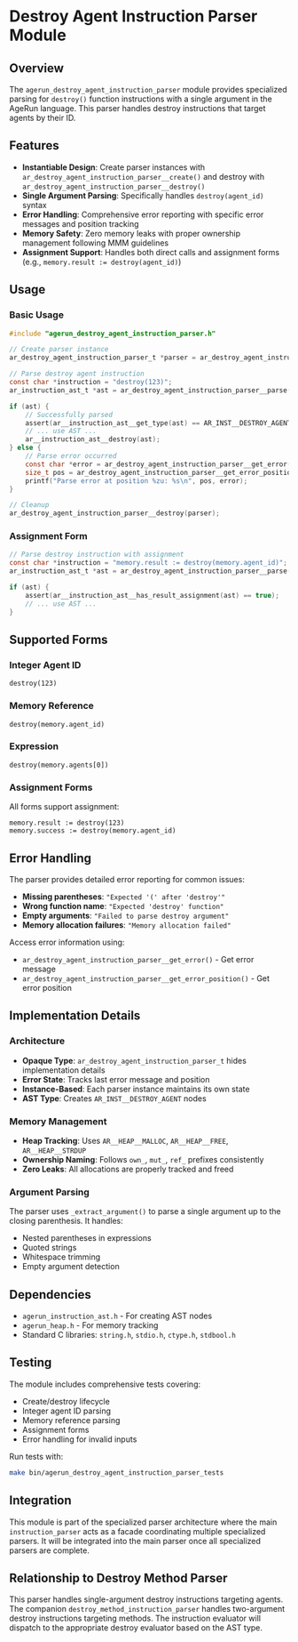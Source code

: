 # Destroy Agent Instruction Parser Module

## Overview

The `agerun_destroy_agent_instruction_parser` module provides specialized parsing for `destroy()` function instructions with a single argument in the AgeRun language. This parser handles destroy instructions that target agents by their ID.

## Features

- **Instantiable Design**: Create parser instances with `ar_destroy_agent_instruction_parser__create()` and destroy with `ar_destroy_agent_instruction_parser__destroy()`
- **Single Argument Parsing**: Specifically handles `destroy(agent_id)` syntax
- **Error Handling**: Comprehensive error reporting with specific error messages and position tracking
- **Memory Safety**: Zero memory leaks with proper ownership management following MMM guidelines
- **Assignment Support**: Handles both direct calls and assignment forms (e.g., `memory.result := destroy(agent_id)`)

## Usage

### Basic Usage

```c
#include "agerun_destroy_agent_instruction_parser.h"

// Create parser instance
ar_destroy_agent_instruction_parser_t *parser = ar_destroy_agent_instruction_parser__create();

// Parse destroy agent instruction
const char *instruction = "destroy(123)";
ar_instruction_ast_t *ast = ar_destroy_agent_instruction_parser__parse(parser, instruction, NULL);

if (ast) {
    // Successfully parsed
    assert(ar__instruction_ast__get_type(ast) == AR_INST__DESTROY_AGENT);
    // ... use AST ...
    ar__instruction_ast__destroy(ast);
} else {
    // Parse error occurred
    const char *error = ar_destroy_agent_instruction_parser__get_error(parser);
    size_t pos = ar_destroy_agent_instruction_parser__get_error_position(parser);
    printf("Parse error at position %zu: %s\n", pos, error);
}

// Cleanup
ar_destroy_agent_instruction_parser__destroy(parser);
```

### Assignment Form

```c
// Parse destroy instruction with assignment
const char *instruction = "memory.result := destroy(memory.agent_id)";
ar_instruction_ast_t *ast = ar_destroy_agent_instruction_parser__parse(parser, instruction, "memory.result");

if (ast) {
    assert(ar__instruction_ast__has_result_assignment(ast) == true);
    // ... use AST ...
}
```

## Supported Forms

### Integer Agent ID
```
destroy(123)
```

### Memory Reference
```
destroy(memory.agent_id)
```

### Expression
```
destroy(memory.agents[0])
```

### Assignment Forms
All forms support assignment:
```
memory.result := destroy(123)
memory.success := destroy(memory.agent_id)
```

## Error Handling

The parser provides detailed error reporting for common issues:

- **Missing parentheses**: `"Expected '(' after 'destroy'"`
- **Wrong function name**: `"Expected 'destroy' function"`
- **Empty arguments**: `"Failed to parse destroy argument"`
- **Memory allocation failures**: `"Memory allocation failed"`

Access error information using:
- `ar_destroy_agent_instruction_parser__get_error()` - Get error message
- `ar_destroy_agent_instruction_parser__get_error_position()` - Get error position

## Implementation Details

### Architecture
- **Opaque Type**: `ar_destroy_agent_instruction_parser_t` hides implementation details
- **Error State**: Tracks last error message and position
- **Instance-Based**: Each parser instance maintains its own state
- **AST Type**: Creates `AR_INST__DESTROY_AGENT` nodes

### Memory Management
- **Heap Tracking**: Uses `AR__HEAP__MALLOC`, `AR__HEAP__FREE`, `AR__HEAP__STRDUP`
- **Ownership Naming**: Follows `own_`, `mut_`, `ref_` prefixes consistently
- **Zero Leaks**: All allocations are properly tracked and freed

### Argument Parsing
The parser uses `_extract_argument()` to parse a single argument up to the closing parenthesis. It handles:
- Nested parentheses in expressions
- Quoted strings
- Whitespace trimming
- Empty argument detection

## Dependencies

- `agerun_instruction_ast.h` - For creating AST nodes
- `agerun_heap.h` - For memory tracking
- Standard C libraries: `string.h`, `stdio.h`, `ctype.h`, `stdbool.h`

## Testing

The module includes comprehensive tests covering:
- Create/destroy lifecycle
- Integer agent ID parsing
- Memory reference parsing
- Assignment forms
- Error handling for invalid inputs

Run tests with:
```bash
make bin/agerun_destroy_agent_instruction_parser_tests
```

## Integration

This module is part of the specialized parser architecture where the main `instruction_parser` acts as a facade coordinating multiple specialized parsers. It will be integrated into the main parser once all specialized parsers are complete.

## Relationship to Destroy Method Parser

This parser handles single-argument destroy instructions targeting agents. The companion `destroy_method_instruction_parser` handles two-argument destroy instructions targeting methods. The instruction evaluator will dispatch to the appropriate destroy evaluator based on the AST type.